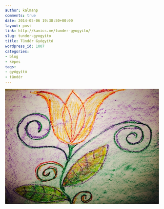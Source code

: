 ```yaml
---
author: kalmanp
comments: true
date: 2014-05-06 19:38:50+00:00
layout: post
link: http://kavics.me/tunder-gyogyito/
slug: tunder-gyogyito
title: Tündér Gyógyító
wordpress_id: 1007
categories:
- blog
- képes
tags:
- gyógyító
- tündér
---
```


[![magic tulip](/wp-content/uploads/2014/05/IMG_3417.jpg)](/wp-content/uploads/2014/05/IMG_3417.jpg)
